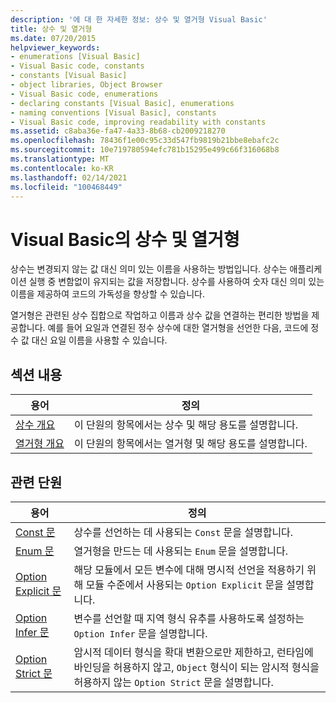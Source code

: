 ```yaml
---
description: '에 대 한 자세한 정보: 상수 및 열거형 Visual Basic'
title: 상수 및 열거형
ms.date: 07/20/2015
helpviewer_keywords:
- enumerations [Visual Basic]
- Visual Basic code, constants
- constants [Visual Basic]
- object libraries, Object Browser
- Visual Basic code, enumerations
- declaring constants [Visual Basic], enumerations
- naming conventions [Visual Basic], constants
- Visual Basic code, improving readability with constants
ms.assetid: c8aba36e-fa47-4a33-8b68-cb2009218270
ms.openlocfilehash: 78436f1e00c95c33d547fb9819b21bbe8ebafc2c
ms.sourcegitcommit: 10e719780594efc781b15295e499c66f316068b8
ms.translationtype: MT
ms.contentlocale: ko-KR
ms.lasthandoff: 02/14/2021
ms.locfileid: "100468449"
---
```

# <a name="constants-and-enumerations-in-visual-basic"></a>Visual Basic의 상수 및 열거형

상수는 변경되지 않는 값 대신 의미 있는 이름을 사용하는 방법입니다. 상수는 애플리케이션 실행 중 변함없이 유지되는 값을 저장합니다. 상수를 사용하여 숫자 대신 의미 있는 이름을 제공하여 코드의 가독성을 향상할 수 있습니다.  
  
 열거형은 관련된 상수 집합으로 작업하고 이름과 상수 값을 연결하는 편리한 방법을 제공합니다. 예를 들어 요일과 연결된 정수 상수에 대한 열거형을 선언한 다음, 코드에 정수 값 대신 요일 이름을 사용할 수 있습니다.  
  
## <a name="in-this-section"></a>섹션 내용  
  
|용어|정의|  
|---|---|  
|[상수 개요](constants-overview.md)|이 단원의 항목에서는 상수 및 해당 용도를 설명합니다.|  
|[열거형 개요](enumerations-overview.md)|이 단원의 항목에서는 열거형 및 해당 용도를 설명합니다.|  
  
## <a name="related-sections"></a>관련 단원  
  
|용어|정의|  
|---|---|  
|[Const 문](../../../language-reference/statements/const-statement.md)|상수를 선언하는 데 사용되는 `Const` 문을 설명합니다.|  
|[Enum 문](../../../language-reference/statements/enum-statement.md)|열거형을 만드는 데 사용되는 `Enum` 문을 설명합니다.|  
|[Option Explicit 문](../../../language-reference/statements/option-explicit-statement.md)|해당 모듈에서 모든 변수에 대해 명시적 선언을 적용하기 위해 모듈 수준에서 사용되는 `Option Explicit` 문을 설명합니다.|  
|[Option Infer 문](../../../language-reference/statements/option-infer-statement.md)|변수를 선언할 때 지역 형식 유추를 사용하도록 설정하는 `Option Infer` 문을 설명합니다.|  
|[Option Strict 문](../../../language-reference/statements/option-strict-statement.md)|암시적 데이터 형식을 확대 변환으로만 제한하고, 런타임에 바인딩을 허용하지 않고, `Object` 형식이 되는 암시적 형식을 허용하지 않는 `Option Strict` 문을 설명합니다.|
